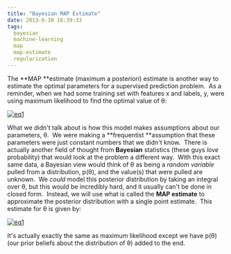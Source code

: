 ```yaml
---
title: "Bayesian MAP Estimate"
date: 2013-6-30 16:39:33
tags:
  bayesian
  machine-learning
  map
  map-estimate
  regularization
---
```



The **MAP **estimate (maximum a posteriori) estimate is another way to estimate the optimal parameters for a supervised prediction problem.  As a reminder, when we had some training set with features x and labels, y, were using maximum likelihood to find the optimal value of θ:

[![eq1](http://www.vbmis.com/learn/wp-content/uploads/2013/06/eq116.png)](http://www.vbmis.com/learn/wp-content/uploads/2013/06/eq116.png)

What we didn't talk about is how this model makes assumptions about our parameters, θ.  We were making a **frequentist **assumption that these parameters were just constant numbers that we didn't know.  There is actually another field of thought from **Bayesian** statistics (these guys *love* probability) that would look at the problem a different way.  With this exact same data, a Bayesian view would think of θ as being a *random variable* pulled from a distribution, p(θ), and the value(s) that were pulled are unknown.  We *could* model this posterior distribution by taking an integral over θ, but this would be incredibly hard, and it usually can't be done in closed form.  Instead, we will use what is called the **MAP estimate** to approximate the posterior distribution with a single point estimate.  This estimate for θ is given by:

[![eq1](http://www.vbmis.com/learn/wp-content/uploads/2013/06/eq117.png)](http://www.vbmis.com/learn/wp-content/uploads/2013/06/eq117.png)

It's actually exactly the same as maximum likelihood except we have p(θ) (our prior beliefs about the distribution of θ) added to the end.

 



